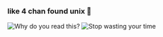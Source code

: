 ### like 4 chan found unix 👋

![Why do you read this?](https://media2.giphy.com/media/H6E7CjSrSVWhgEV7E8/giphy.gif?cid=ecf05e47xrv79mo2w1inhws2sss2mu8wxxz51dgvf0wcuu0k&rid=giphy.gif&ct=s)
![Stop wasting your time](http://animatedtext.tumblr.com/post/131457903242)
